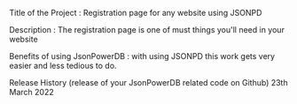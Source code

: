 Title of the Project : Registration page for any website using JSONPD

Description : The registration page is one of must things you'll need in your website

Benefits of using JsonPowerDB : with using JSONPD this work gets very easier and less tedious to do.

Release History (release of your JsonPowerDB related code on Github) 23th March 2022
